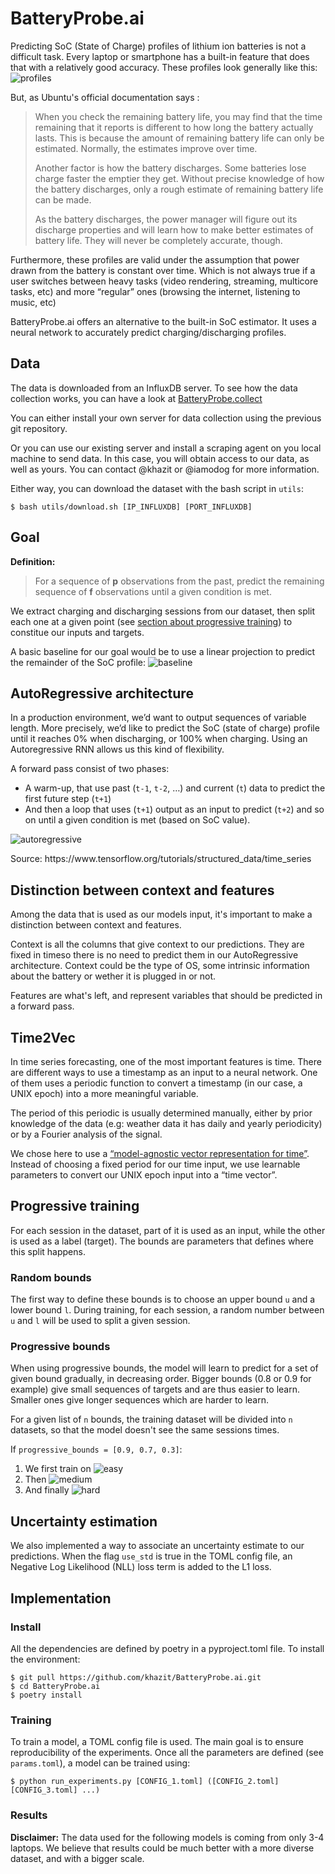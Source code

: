# BatteryProbe.ai

Predicting SoC (State of Charge) profiles of lithium ion batteries is not a difficult task. Every laptop or smartphone has a built-in feature that does that with a relatively good accuracy.
These profiles look generally like this:
![profiles](img/profiles.png)

But, as Ubuntu's official documentation says :
> When you check the remaining battery life, you may find that the time remaining that it reports is different to how long the battery actually lasts. This is because the amount of remaining battery life can only be estimated. Normally, the estimates improve over time.
>
> Another factor is how the battery discharges. Some batteries lose charge faster the emptier they get. Without precise knowledge of how the battery discharges, only a rough estimate of remaining battery life can be made.
>
> As the battery discharges, the power manager will figure out its discharge properties and will learn how to make better estimates of battery life. They will never be completely accurate, though.

Furthermore, these profiles are valid under the assumption that power drawn from the battery is constant over time. Which is not always true if a user switches between heavy tasks (video rendering, streaming, multicore tasks, etc) and more “regular” ones (browsing the internet, listening to music, etc)

BatteryProbe.ai offers an alternative to the built-in SoC estimator. It uses a neural network to accurately predict charging/discharging profiles.

## Data
The data is downloaded from an InfluxDB server. To see how the data collection works, you can have a look at [BatteryProbe.collect](https://github.com/iamodog/BatteryProbe.collect)

You can either install your own server for data collection using the previous git repository.

Or you can use our existing server and install a scraping agent on you local machine to send data. In this case, you will obtain access to our data, as well as yours. You can contact @khazit or @iamodog for more information.


Either way, you can download the dataset with the bash script in `utils`:
```
$ bash utils/download.sh [IP_INFLUXDB] [PORT_INFLUXDB]
```

## Goal
**Definition:**
> For a sequence of **p** observations from the past, predict the remaining sequence of **f** observations until a given condition is met.

We extract charging and discharging sessions from our dataset, then split each one at a given point (see [section about progressive training](#progressive-training)) to constitue our inputs and targets.

A basic baseline for our goal would be to use a linear projection to predict the remainder of the SoC profile:
![baseline](img/baseline.png)

## AutoRegressive architecture
In a production environment, we’d want to output sequences of variable length. More precisely, we’d like to predict the SoC (state of charge) profile until it reaches 0% when discharging, or 100% when charging.
Using an Autoregressive RNN allows us this kind of flexibility.

A forward pass consist of two phases:
  * A warm-up, that use past (`t-1`, `t-2`, …) and current (`t`) data to predict the first future step (`t+1`)
  * And then a loop that uses (`t+1`) output as an input to predict (`t+2`) and so on until a given condition is met (based on SoC value).

![autoregressive](img/autoregressive.png)
<p align="justify">
  Source: https://www.tensorflow.org/tutorials/structured_data/time_series
</p>

## Distinction between context and features
Among the data that is used as our models input, it's important to make a distinction between context and features.

Context is all the columns that give context to our predictions. They are fixed in timeso there is no need to predict them in our AutoRegressive architecture. Context could be the type of OS, some intrinsic information about the battery or wether it is plugged in or not.

Features are what's left, and represent variables that should be predicted in a forward pass.

## Time2Vec
In time series forecasting, one of the most important features is time. There are different ways to use a timestamp as an input to a neural network. One of them uses a periodic function to convert a timestamp (in our case, a UNIX epoch) into a more meaningful variable.

The period of this periodic is usually determined manually, either by prior knowledge of the data (e.g: weather data it has daily and yearly periodicity) or by a Fourier analysis of the signal.

We chose here to use a [“model-agnostic vector representation for time”](https://arxiv.org/abs/1907.05321). Instead of choosing a fixed period for our time input, we use learnable parameters to convert our UNIX epoch input into a “time vector”.

## Progressive training
For each session in the dataset, part of it is used as an input, while the other is used as a label (target). The bounds are parameters that defines where this split happens.

### Random bounds
The first way to define these bounds is to choose an upper bound `u` and a lower bound `l`. During training, for each session, a random number between `u` and `l` will be used to split a given session.

### Progressive bounds
When using progressive bounds, the model will learn to predict for a set of given bound gradually, in decreasing order. Bigger bounds (0.8 or 0.9 for example) give small sequences of targets and are thus easier to learn. Smaller ones give longer sequences which are harder to learn.

For a given list of `n` bounds, the training dataset will be divided into `n` datasets, so that the model doesn't see the same sessions times.

If `progressive_bounds = [0.9, 0.7, 0.3]`:
  1. We first train on ![easy](img/easy.png)
  1. Then ![medium](img/medium.png)
  1. And finally ![hard](img/hard.png)

## Uncertainty estimation
We also implemented a way to associate an uncertainty estimate to our predictions. When the flag `use_std` is true in the TOML config file, an Negative Log Likelihood (NLL) loss term is added to the L1 loss.

## Implementation
### Install
All the dependencies are defined by poetry in a pyproject.toml file. To install the environment:
```
$ git pull https://github.com/khazit/BatteryProbe.ai.git
$ cd BatteryProbe.ai
$ poetry install
```

### Training
To train a model, a TOML config file is used. The main goal is to ensure reproducibility of the experiments. Once all the parameters are defined (see `params.toml`), a model can be trained using:
```
$ python run_experiments.py [CONFIG_1.toml] ([CONFIG_2.toml] [CONFIG_3.toml] ...)
```

### Results
**Disclaimer:** The data used for the following models is coming from only 3-4 laptops. We believe that results could be much better with a more diverse dataset, and with a bigger scale.